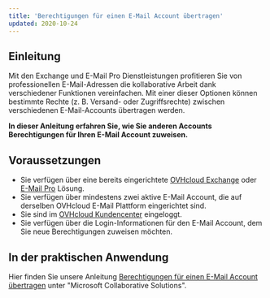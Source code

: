 ```yaml
---
title: 'Berechtigungen für einen E-Mail Account übertragen'
updated: 2020-10-24
---
```


## Einleitung

Mit den Exchange und E-Mail Pro Dienstleistungen profitieren Sie von professionellen E-Mail-Adressen die kollaborative Arbeit dank verschiedener Funktionen vereinfachen. Mit einer dieser Optionen können bestimmte Rechte (z. B. Versand- oder Zugriffsrechte) zwischen verschiedenen E-Mail-Accounts übertragen werden.

**In dieser Anleitung erfahren Sie, wie Sie anderen Accounts Berechtigungen für Ihren E-Mail Account zuweisen.**

## Voraussetzungen

- Sie verfügen über eine bereits eingerichtete [OVHcloud Exchange](https://www.ovhcloud.com/de/emails/hosted-exchange/) oder [E-Mail Pro](/links/web/email-pro) Lösung.
- Sie verfügen über mindestens zwei aktive E-Mail Account, die auf derselben OVHcloud E-Mail Plattform eingerichtet sind.
- Sie sind im [OVHcloud Kundencenter](https://www.ovh.com/auth/?action=gotomanager&from=https://www.ovh.de/&ovhSubsidiary=de) eingeloggt.
- Sie verfügen über die Login-Informationen für den E-Mail Account, dem Sie neue Berechtigungen zuweisen möchten.

## In der praktischen Anwendung

Hier finden Sie unsere Anleitung [Berechtigungen für einen E-Mail Account übertragen](/pages/web_cloud/email_and_collaborative_solutions/microsoft_exchange/feature_delegation) unter "Microsoft Collaborative Solutions".
